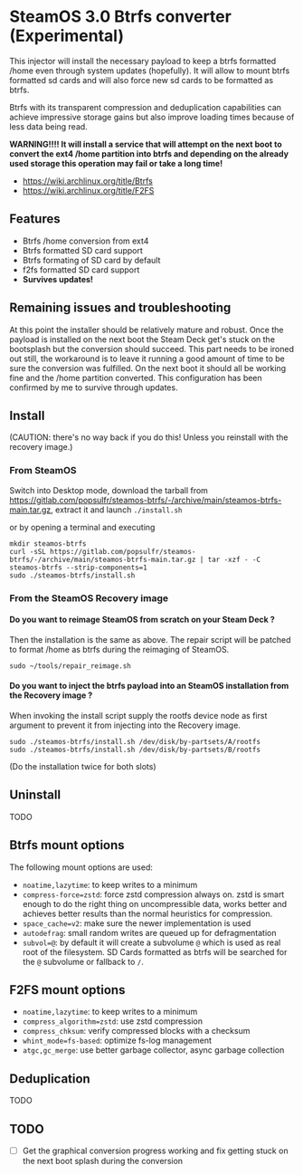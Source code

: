# SteamOS 3.0 Btrfs converter (Experimental)

This injector will install the necessary payload to keep a btrfs formatted /home even through system updates (hopefully).
It will allow to mount btrfs formatted sd cards and will also force new sd cards to be formatted as btrfs.

Btrfs with its transparent compression and deduplication capabilities can achieve impressive storage gains but also improve loading times because of less data being read.

**WARNING!!!! It will install a service that will attempt on the next boot to convert the ext4 /home partition into btrfs and depending on the already used storage this operation may fail or take a long time!**

- https://wiki.archlinux.org/title/Btrfs
- https://wiki.archlinux.org/title/F2FS

## Features

- Btrfs /home conversion from ext4
- Btrfs formatted SD card support
- Btrfs formating of SD card by default
- f2fs formatted SD card support
- **Survives updates!**

## Remaining issues and troubleshooting

At this point the installer should be relatively mature and robust.
Once the payload is installed on the next boot the Steam Deck get's stuck on the bootsplash but the conversion should succeed.
This part needs to be ironed out still, the workaround is to leave it running a good amount of time to be sure the conversion was fulfilled.
On the next boot it should all be working fine and the /home partition converted.
This configuration has been confirmed by me to survive through updates.

## Install

(CAUTION: there's no way back if you do this! Unless you reinstall with the recovery image.)

### From SteamOS

Switch into Desktop mode, download the tarball from https://gitlab.com/popsulfr/steamos-btrfs/-/archive/main/steamos-btrfs-main.tar.gz, extract it and launch `./install.sh`

or by opening a terminal and executing

```
mkdir steamos-btrfs
curl -sSL https://gitlab.com/popsulfr/steamos-btrfs/-/archive/main/steamos-btrfs-main.tar.gz | tar -xzf - -C steamos-btrfs --strip-components=1
sudo ./steamos-btrfs/install.sh
```

### From the SteamOS Recovery image

#### Do you want to reimage SteamOS from scratch on your Steam Deck ?

Then the installation is the same as above. The repair script will be patched to format /home as btrfs during the reimaging of SteamOS.

```
sudo ~/tools/repair_reimage.sh
```

#### Do you want to inject the btrfs payload into an SteamOS installation from the Recovery image ?

When invoking the install script supply the rootfs device node as first argument to prevent it from injecting into the Recovery image.

```
sudo ./steamos-btrfs/install.sh /dev/disk/by-partsets/A/rootfs
sudo ./steamos-btrfs/install.sh /dev/disk/by-partsets/B/rootfs
```

(Do the installation twice for both slots)

## Uninstall

TODO

## Btrfs mount options

The following mount options are used:

- `noatime,lazytime`: to keep writes to a minimum
- `compress-force=zstd`: force zstd compression always on. zstd is smart enough to do the right thing on uncompressible data, works better and achieves better results than the normal heuristics for compression.
- `space_cache=v2`: make sure the newer implementation is used
- `autodefrag`: small random writes are queued up for defragmentation
- `subvol=@`: by default it will create a subvolume `@` which is used as real root of the filesystem. SD Cards formatted as btrfs will be searched for the `@` subvolume or fallback to `/`.

## F2FS mount options

- `noatime,lazytime`: to keep writes to a minimum
- `compress_algorithm=zstd`: use zstd compression
- `compress_chksum`: verify compressed blocks with a checksum
- `whint_mode=fs-based`: optimize fs-log management
- `atgc,gc_merge`: use better garbage collector, async garbage collection

## Deduplication

TODO

## TODO

- [ ] Get the graphical conversion progress working and fix getting stuck on the next boot splash during the conversion
